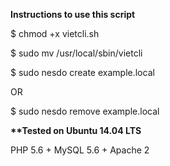 **Instructions to use this script**

$ chmod +x vietcli.sh

$ sudo mv /usr/local/sbin/vietcli

$ sudo nesdo create example.local

OR

$ sudo nesdo remove example.local

__**Tested on Ubuntu 14.04 LTS__
 
 PHP 5.6 + MySQL 5.6 + Apache 2
